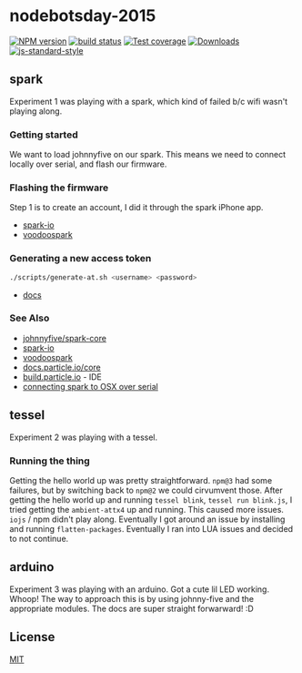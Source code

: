 # nodebotsday-2015
[![NPM version][npm-image]][npm-url]
[![build status][travis-image]][travis-url]
[![Test coverage][coveralls-image]][coveralls-url]
[![Downloads][downloads-image]][downloads-url]
[![js-standard-style][standard-image]][standard-url]

## spark
Experiment 1 was playing with a spark, which kind of failed b/c wifi wasn't
playing along.

### Getting started
We want to load johnnyfive on our spark. This means we need to connect locally
over serial, and flash our firmware.

### Flashing the firmware
Step 1 is to create an account, I did it through the spark iPhone app.
- [spark-io](https://github.com/rwaldron/spark-io)
- [voodoospark](https://github.com/voodootikigod/voodoospark#getting-started)

### Generating a new access token
```sh
./scripts/generate-at.sh <username> <password>
```
- [docs](http://docs.particle.io/core/api/#authentication-generate-a-new-access-token)

### See Also
- [johnnyfive/spark-core](http://johnny-five.io/platform-support/#spark-core)
- [spark-io](https://github.com/rwaldron/spark-io)
- [voodoospark](https://github.com/voodootikigod/voodoospark)
- [docs.particle.io/core](http://docs.particle.io/core/)
- [build.particle.io](https://build.particle.io/build) - IDE
- [connecting spark to OSX over serial](http://docs.particle.io/core/connect/#connecting-your-device-using-osx)

## tessel
Experiment 2 was playing with a tessel.

### Running the thing
Getting the hello world up was pretty straightforward. `npm@3` had some
failures, but by switching back to `npm@2` we could cirvumvent those. After
getting the hello world up and running `tessel blink`, `tessel run blink.js`,
I tried getting the `ambient-attx4` up and running. This caused more issues.
`iojs` / npm didn't play along. Eventually I got around an issue by installing
and running `flatten-packages`. Eventually I ran into LUA issues and decided to
not continue.

## arduino
Experiment 3 was playing with an arduino. Got a cute lil LED working. Whoop!
The way to approach this is by using johnny-five and the appropriate modules.
The docs are super straight forwarward! :D

## License
[MIT](https://tldrlegal.com/license/mit-license)

[npm-image]: https://img.shields.io/npm/v/nodebotsday-2015.svg?style=flat-square
[npm-url]: https://npmjs.org/package/nodebotsday-2015
[travis-image]: https://img.shields.io/travis/yoshuawuyts/nodebotsday-2015/master.svg?style=flat-square
[travis-url]: https://travis-ci.org/yoshuawuyts/nodebotsday-2015
[coveralls-image]: https://img.shields.io/coveralls/yoshuawuyts/nodebotsday-2015.svg?style=flat-square
[coveralls-url]: https://coveralls.io/r/yoshuawuyts/nodebotsday-2015?branch=master
[downloads-image]: http://img.shields.io/npm/dm/nodebotsday-2015.svg?style=flat-square
[downloads-url]: https://npmjs.org/package/nodebotsday-2015
[standard-image]: https://img.shields.io/badge/code%20style-standard-brightgreen.svg?style=flat-square
[standard-url]: https://github.com/feross/standard
